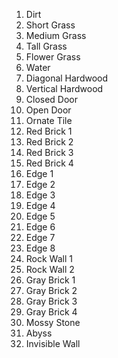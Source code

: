 1. Dirt
2. Short Grass
3. Medium Grass
4. Tall Grass
5. Flower Grass
6. Water
7. Diagonal Hardwood
8. Vertical Hardwood
9. Closed Door
10. Open Door
11. Ornate Tile
12. Red Brick 1
13. Red Brick 2
14. Red Brick 3
15. Red Brick 4
16. Edge 1
17. Edge 2
18. Edge 3
19. Edge 4
20. Edge 5
21. Edge 6
22. Edge 7
23. Edge 8
24. Rock Wall 1
25. Rock Wall 2
26. Gray Brick 1
27. Gray Brick 2
28. Gray Brick 3
29. Gray Brick 4
30. Mossy Stone
31. Abyss
32. Invisible Wall
